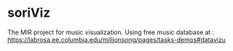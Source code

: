 # soriViz
The MIR project for music visualization. Using free music database at : https://labrosa.ee.columbia.edu/millionsong/pages/tasks-demos#datavizu
